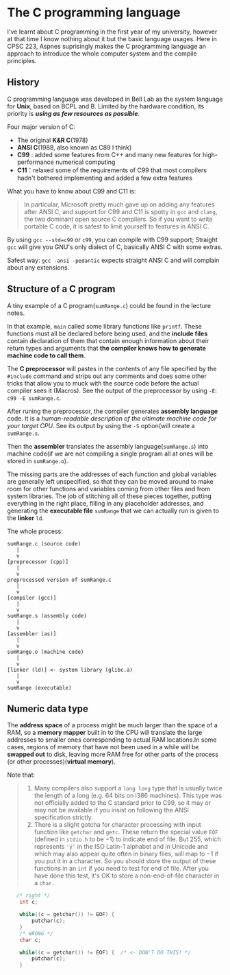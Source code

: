 # The C programming language

I've learnt about C programming in the first year of my university, however at that time I know nothing about it but the basic language usages. Here in CPSC 223, Aspnes suprisingly makes the C programming language an approach to introduce the whole computer system and the compile principles.

## History

C programming language was developed in Bell Lab as the system language for **Unix**, based on BCPL and B. Limited by the hardware condition, its priority is ___using as few resources as possible___.

Four major version of C:

* The original **K&R C**(1978)
* **ANSI C**(1988, also known as C89 I think)
* **C99** : added some features from C++ and many new features for high-performance numerical computing
* **C11**：relaxed some of the requirements of C99 that most compilers hadn't bothered implementing and added a few extra features

What you have to know about C99 and C11 is:

> In particular, Microsoft pretty much gave up on adding any features after ANSI C, and support for C99 and C11 is spotty in `gcc` and `clang`, the two dominant open source C compilers. So if you want to write portable C code, it is safest to limit yourself to features in ANSI C.

By using `gcc --std=c99` or `c99`,  you can compile with C99 support; Straight `gcc` will give you GNU's only dialect of C, basically ANSI C with some extras. 

Safest way: `gcc -ansi -pedantic` expects straight ANSI C and will complain about any extensions.



## Structure of  a C program

A tiny example of a C program(`sumRange.c`) could be found in the lecture notes. 

In that example, `main` called some library functions like `printf`. These functions must all be declared before being used, and the **include files** contain declaration of them that contain enough information about their return types and arguments that **the compiler knows how to generate machine code to call them**. 

The **C preprocessor** will pastes in the contents of any file specified by the `#include` command and strips out any comments and does some other tricks that allow you to muck with the source code before the actual compiler sees it (Macros). See the output of the preprocessor by using `-E`: `c99 -E sumRange.c`.

 After runing the preprocessor, the compiler generates **assembly language** code. It is a *human-readable description of the ultimate machine code for your target CPU*. See its output by using the `-S` option(will create a `sumRange.s`.

Then the **assembler** translates the assembly language(`sumRange.s`) into machine code(if we are not compiling a single program all at ones will be stored in `sumRange.o`). 

The missing parts are the addresses of each function and global variables are generally left unspecified, so that they can be moved around to make room for other functions and variables coming from other files and from system libraries. The job of stitching all of these pieces together, putting everything in the right place, filling in any placeholder addresses, and generating the **executable file** `sumRange` that we can actually run is given to the **linker** `ld`.

The whole process:

```
sumRange.c (source code)
   |
   v
[preprocessor (cpp)]
   |
   v
preprocessed version of sumRange.c
   |
   v
[compiler (gcc)]
   |
   v
sumRange.s (assembly code)
   |
   v
[assembler (as)]
   |
   v
sumRange.o (machine code)
   |
   v
[linker (ld)] <- system library (glibc.a)
   |
   v
sumRange (executable)
```



## Numeric data type

The **address space** of a process might be much larger than the space of a RAM, so a **memory mapper** built in to the CPU will translate the large addresses to smaller ones corresponding to actual RAM locations.In some cases, regions of memory that have not been used in a while will be **swapped out** to disk, leaving more RAM free for other parts of the process (or other processes)(**virtual memory**).

Note that:

> 1. Many compilers also support a `long long` type that is usually twice the length of a long (e.g. 64 bits on i386 machines). This type was not officially added to the C standard prior to C99, so it may or may not be available if you insist on following the ANSI specification strictly.
> 2. There is a slight gotcha for character processing with input function like `getchar` and `getc`. These return the special value `EOF` (defined in `stdio.h` to be −1) to indicate end of file. But 255, which represents `'ÿ'` in the ISO Latin-1 alphabet and in Unicode and which may also appear quite often in binary files, will map to −1 if you put it in a character. So you should store the output of these functions in an `int` if you need to test for end of file. After you have done this test, it's OK to store a non-end-of-file character in a `char`.

```c
   /* right */
    int c;

    while((c = getchar()) != EOF) {
        putchar(c);
    }
    /* WRONG */
    char c;

    while((c = getchar()) != EOF) {  /* <- DON'T DO THIS! */
        putchar(c);
    }
```

